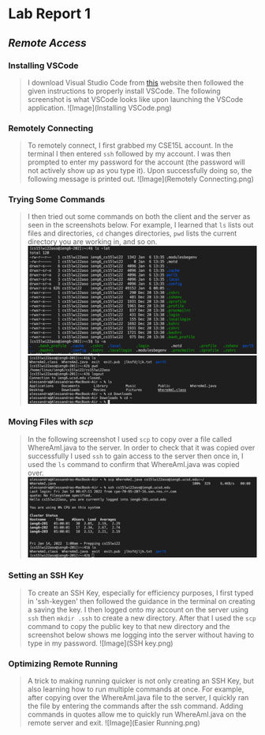 # Lab Report 1
## *Remote Access*
### Installing VSCode
> I download Visual Studio Code from [this](https://code.visualstudio.com/) website then followed the given instructions to properly install VSCode.
> The following screenshot is what VSCode looks like upon launching the VSCode application.
![Image](Installing VSCode.png)
### Remotely Connecting
> To remotely connect, I first grabbed my CSE15L account. In the terminal I then entered `ssh` followed by my account. I was then prompted to enter my password for the account (the password will not actively show up as you type it). Upon successfully doing so, the following message is printed out.
![Image](Remotely Connecting.png)
### Trying Some Commands
> I then tried out some commands on both the client and the server as seen in the screenshots below. For example, I learned that `ls` lists out files and directories, `cd` changes directories, `pwd` lists the current directory you are working in, and so on.
![Image](Command.png)
![Image](Commands.png)
### Moving Files with *scp*
> In the following screenshot I used `scp` to copy over a file called WhereAmI.java to the server. In order to check that it was copied over successfully I used `ssh` to gain access to the server then once in, I used the `ls` command to confirm that WhereAmI.java was copied over.
![Image](scp.png)
### Setting an SSH Key
> To create an SSH Key, especially for efficiency purposes, I first typed in 'ssh-keygen' then followed the guidance in the terminal on creating a saving the key. I then logged onto my account on the server using `ssh` then `mkdir .ssh` to create a new directory. After that I used the `scp` command to copy the public key to that new directory and the screenshot below shows me logging into the server without having to type in my password.
![Image](SSH key.png)
### Optimizing Remote Running
> A trick to making running quicker is not only creating an SSH Key, but also learning how to run multiple commands at once. For example, after copying over the WhereAmI.java file to the server, I quickly ran the file by entering the commands after the ssh command. Adding commands in quotes allow me to quickly run WhereAmI.java on the remote server and exit.
![Image](Easier Running.png)